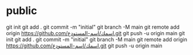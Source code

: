 # public
git init git add . git commit -m "initial" git branch -M main git remote add origin https://github.com/اسمك/اسم-المستودع.git git push -u origin main
git init
git add .
git commit -m "initial"
git branch -M main
git remote add origin https://github.com/اسمك/اسم-المستودع.git
git push -u origin main
